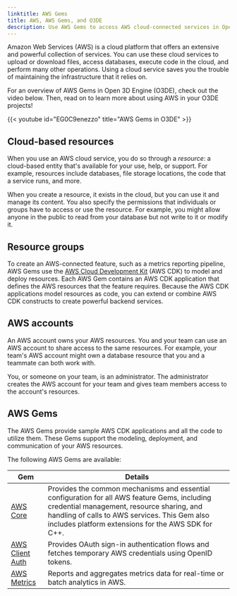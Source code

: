 ```yaml
---
linktitle: AWS Gems
title: AWS, AWS Gems, and O3DE
description: Use AWS Gems to access AWS cloud-connected services in Open 3D Engine (O3DE).
---
```


Amazon Web Services (AWS) is a cloud platform that offers an extensive and powerful collection of services. You can use these cloud services to upload or download files, access databases, execute code in the cloud, and perform many other operations. Using a cloud service saves you the trouble of maintaining the infrastructure that it relies on.

For an overview of AWS Gems in Open 3D Engine (O3DE), check out the video below. Then, read on to learn more about using AWS in your O3DE projects!

{{< youtube id="EG0C9enezzo" title="AWS Gems in O3DE" >}}

## Cloud-based resources

When you use an AWS cloud service, you do so through a *resource*: a cloud-based entity that's available for your use, help, or support. For example, resources include databases, file storage locations, the code that a service runs, and more.

When you create a resource, it exists in the cloud, but you can use it and manage its content. You also specify the permissions that individuals or groups have to access or use the resource. For example, you might allow anyone in the public to read from your database but not write to it or modify it.

## Resource groups

To create an AWS-connected feature, such as a metrics reporting pipeline, AWS Gems use the [AWS Cloud Development Kit](https://docs.aws.amazon.com/cdk/latest/guide/getting_started.html) (AWS CDK) to model and deploy resources. Each AWS Gem contains an AWS CDK application that defines the AWS resources that the feature requires. Because the AWS CDK applications model resources as code, you can extend or combine AWS CDK constructs to create powerful backend services.

## AWS accounts

An AWS account owns your AWS resources. You and your team can use an AWS account to share access to the same resources. For example, your team's AWS account might own a database resource that you and a teammate can both work with.

You, or someone on your team, is an administrator. The administrator creates the AWS account for your team and gives team members access to the account's resources.

## AWS Gems

The AWS Gems provide sample AWS CDK applications and all the code to utilize them. These Gems support the modeling, deployment, and communication of your AWS resources.

The following AWS Gems are available:

| Gem               | Details |
|-------------------|---------|
| [AWS Core](aws-core/) | Provides the common mechanisms and essential configuration for all AWS feature Gems, including credential management, resource sharing, and handling of calls to AWS services. This Gem also includes platform extensions for the AWS SDK for C++. |
| [AWS Client Auth](aws-client-auth/) | Provides OAuth sign-in authentication flows and fetches temporary AWS credentials using OpenID tokens. |
| [AWS Metrics](aws-metrics/) | Reports and aggregates metrics data for real-time or batch analytics in AWS. |
